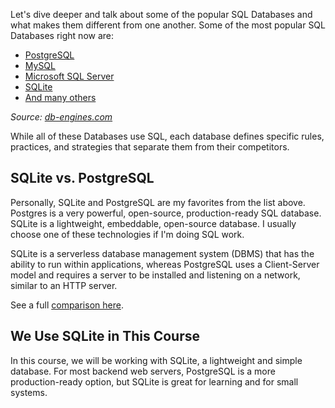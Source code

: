Let's dive deeper and talk about some of the popular SQL Databases and what makes them different from one another. Some of the most popular SQL Databases right now are:

- [PostgreSQL](https://en.wikipedia.org/wiki/PostgreSQL)
- [MySQL](https://en.wikipedia.org/wiki/MySQL)
- [Microsoft SQL Server](https://db-engines.com/en/system/Microsoft+SQL+Server)
- [SQLite](https://en.wikipedia.org/wiki/SQLite)
- [And many others](https://en.wikipedia.org/wiki/List_of_relational_database_management_systems)

_Source: [db-engines.com](https://db-engines.com/en/ranking)_

While all of these Databases use SQL, each database defines specific rules, practices, and strategies that separate them from their competitors.

## SQLite vs. PostgreSQL

Personally, SQLite and PostgreSQL are my favorites from the list above. Postgres is a very powerful, open-source, production-ready SQL database. SQLite is a lightweight, embeddable, open-source database. I usually choose one of these technologies if I'm doing SQL work.

SQLite is a serverless database management system (DBMS) that has the ability to run within applications, whereas PostgreSQL uses a Client-Server model and requires a server to be installed and listening on a network, similar to an HTTP server.

See a full [comparison here](https://db-engines.com/en/system/PostgreSQL%3BSQLite).

## We Use SQLite in This Course

In this course, we will be working with SQLite, a lightweight and simple database. For most backend web servers, PostgreSQL is a more production-ready option, but SQLite is great for learning and for small systems.